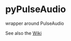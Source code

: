 # pyPulseAudio
wrapper around PulseAudio

See also the [Wiki](https://github.com/LibrEars/pyPulseAudio/wiki)
